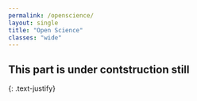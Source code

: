 ```yaml
---
permalink: /openscience/
layout: single
title: "Open Science"
classes: "wide"
---
```


## This part is under contstruction still
{: .text-justify}




